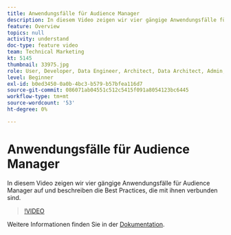```yaml
---
title: Anwendungsfälle für Audience Manager
description: In diesem Video zeigen wir vier gängige Anwendungsfälle für Audience Manager auf und beschreiben die Best Practices, die mit ihnen verbunden sind.
feature: Overview
topics: null
activity: understand
doc-type: feature video
team: Technical Marketing
kt: 5145
thumbnail: 33975.jpg
role: User, Developer, Data Engineer, Architect, Data Architect, Admin, Leader
level: Beginner
exl-id: b0ed3450-0a0b-4bc3-b579-b57bfea116d7
source-git-commit: 086071ab04551c512c5415f091a8054123bc6445
workflow-type: tm+mt
source-wordcount: '53'
ht-degree: 0%

---
```


# Anwendungsfälle für Audience Manager

In diesem Video zeigen wir vier gängige Anwendungsfälle für Audience Manager auf und beschreiben die Best Practices, die mit ihnen verbunden sind.

>[!VIDEO](https://video.tv.adobe.com/v/33975/?quality=12)

Weitere Informationen finden Sie in der [Dokumentation](https://experienceleague.adobe.com/docs/audience-manager/user-guide/aam-home.html?lang=de).
